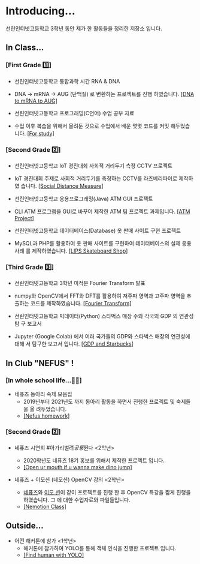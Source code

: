 # Introducing...

선린인터넷고등학교 3학년 동안 제가 한 활동들을 정리한 저장소 입니다.

## In Class...

### [First Grade 1️⃣]

- 선린인터넷고등학교 통합과학 시간 RNA & DNA
- DNA -> mRNA -> AUG (단백질) 로 변환하는 프로젝트를 진행 하였습니다.
  <a href="https://github.com/insung3511/DNA2mRNA2AUG">[DNA to mRNA to AUG]</a>

- 선린인터넷고등학교 프로그래밍(C언어) 수업 공부 자료
- 수업 이후 복습을 위해서 올려둔 것으로 수업에서 배운 몇몇 코드를 커밋 해두었습
  니다. <a href="https://github.com/insung3511/sunrin-programmingClass">[For
  study]</a> <br/>

### [Second Grade 2️⃣]

- 선린인터넷고등학교 IoT 경진대회 사회적 거리두기 측정 CCTV 프로젝트
- IoT 경진대회 주제로 사회적 거리두기를 측정하는 CCTV를 라즈베리파이로 제작하였
  습니다. <a href="https://github.com/insung3511/social-distance">[Social
  Distance Measure]</a>

- 선린인터넷고등학교 응용프로그래밍(Java) ATM GUI 프로젝트
- CLI ATM 프로그램을 GUI로 바꾸어 제작한 ATM 팀 프로젝트 과제입니다.
  <a href="https://github.com/insung3511/javaATM-project">[ATM Project]</a>
  <br/>

- 선린인터넷고등학교 데이터베이스(Database) 옷 판매 사이트 구현 프로젝트
- MySQL과 PHP를 활용하여 옷 판매 사이트를 구현하여 데이터베이스의 실제 응용 사례
  를 제작하였습니다.
  <a href="https://github.com/insung3511/sunrin-database-project">[LIPS
  Skateboard Shop]</a>

### [Third Grade 3️⃣]

- 선린인터넷고등학교 3학년 미적분 Fourier Transform 발표
- numpy와 OpenCV에서 FFT와 DFT를 활용하여 저주파 영역과 고주파 영역을 추출하는
  코드를 제작하였습니다.
  <a href="https://github.com/insung3511/fft-math-python">[Fourier
  Transform]</a>

- 선린인터넷고등학교 빅데이터(Python) 스타벅스 매장 수와 각국의 GDP 의 연관성 탐
  구 보고서
- Jupyter (Google Colab) 에서 여러 국가들의 GDP와 스타벅스 매장의 연관성에 대해
  서 탐구한 보고서 입니다.
  <a href="https://github.com/insung3511/2021-bigdata-class-report">[GDP and
  Starbucks]</a> <br/>

## In Club "NEFUS" !

### [In whole school life...🖖🏽]

- 네퓨즈 동아리 숙제 모음집
  - 2019년부터 2021년도 까지 동아리 활동을 하면서 진행한 프로젝트 및 숙제들을 올
    려두었습니다.
  - <a href="https://github.com/insung3511/nefus-homeworks">[Nefus homework]</a>

### [Second Grade 2️⃣]

- 네퓨즈 시연회 #아가리벌려*공룡*뛴다 <2학년>

  - 2020학년도 네퓨즈 18기 홍보를 위해서 제작한 프로젝트 입니다.
  - <a href="https://github.com/insung3511/openCV-Dino">[Open ur mouth if u
    wanna make dino jump]</a>

- 네퓨즈 + 이모션 (네모션) OpenCV 강의 <2학년>
  - <a href="http://nefus.kr">네퓨즈</a>와 <a href="http://erntion.kr">이모
    션</a>이 같이 프로젝트를 진행 한 후 OpenCV 특강을 짧게 진행을 하였습니다. 그
    에 대한 수업자료와 파일들입니다.
  - <a href="https://github.com/insung3511/nemotion-opencv-class">[Nemotion
    Class]</a>

## Outside...

- 어떤 해커톤에 참가 <1학년>
  - 해커톤에 참가하여 YOLO를 통해 객체 인식을 진행한 프로젝트 입니다.
  - <a href="https://github.com/insung3511/yolo-human">[Find human with
    YOLO]</a>
